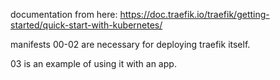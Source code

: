 documentation from here: https://doc.traefik.io/traefik/getting-started/quick-start-with-kubernetes/

manifests 00-02 are necessary for deploying traefik itself.

03 is an example of using it with an app.
